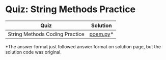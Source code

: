 # Quiz: String Methods Practice

| Quiz | Solution |
| --- | --- |
| String Methods Coding Practice | [poem.py](https://github.com/andreyyohanes/Udacity-Introduction-to-Python-Programming/blob/main/01%20Data%20Types%20and%20Operators/06%20Quiz%20String%20Methods%20Practice/poem.py)* |

*The answer format just followed answer format on solution page, but the solution code was original.
